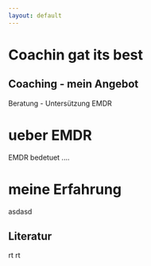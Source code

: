 ```yaml
---
layout: default
---
```


# Coachin gat its best

## Coaching - mein Angebot
Beratung - Untersützung EMDR

# ueber EMDR
EMDR bedetuet ....

# meine Erfahrung
asdasd

## Literatur

rt
rt

